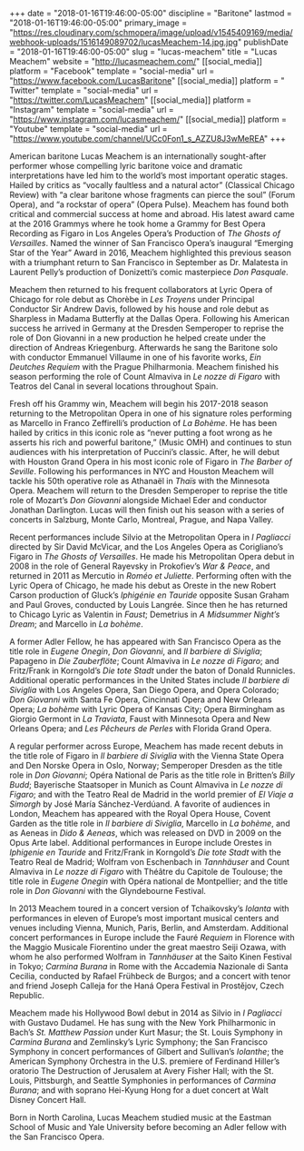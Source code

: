 +++
date = "2018-01-16T19:46:00-05:00"
discipline = "Baritone"
lastmod = "2018-01-16T19:46:00-05:00"
primary_image = "https://res.cloudinary.com/schmopera/image/upload/v1545409169/media/webhook-uploads/1516149089702/lucasMeachem-14.jpg.jpg"
publishDate = "2018-01-16T19:46:00-05:00"
slug = "lucas-meachem"
title = "Lucas Meachem"
website = "http://lucasmeachem.com/"
[[social_media]]
platform = "Facebook"
template = "social-media"
url = "https://www.facebook.com/LucasBaritone"
[[social_media]]
platform = " Twitter"
template = "social-media"
url = "https://twitter.com/LucasMeachem"
[[social_media]]
platform = "Instagram"
template = "social-media"
url = "https://www.instagram.com/lucasmeachem/"
[[social_media]]
platform = "Youtube"
template = "social-media"
url = "https://www.youtube.com/channel/UCc0Fon1_s_AZZU8J3wMeREA"
+++

American baritone Lucas Meachem is an internationally sought-after performer whose compelling lyric baritone voice and dramatic interpretations have led him to the world’s most important operatic stages. Hailed by critics as “vocally faultless and a natural actor” (Classical Chicago Review) with “a clear baritone whose fragments can pierce the soul” (Forum Opera), and “a rockstar of opera” (Opera Pulse). Meachem has found both critical and commercial success at home and abroad. His latest award came at the 2016 Grammys where he took home a Grammy for Best Opera Recording as Figaro in Los Angeles Opera’s Production of *The Ghosts of Versailles*. Named the winner of San Francisco Opera’s inaugural “Emerging Star of the Year” Award in 2016, Meachem highlighted this previous season with a triumphant return to San Francisco in September as Dr. Malatesta in Laurent Pelly’s production of Donizetti’s comic masterpiece *Don Pasquale*. 

Meachem then returned to his frequent collaborators at Lyric Opera of Chicago for role debut as Chorèbe in *Les Troyens* under Principal Conductor Sir Andrew Davis, followed by his house and role debut as Sharpless in Madama Butterfly at the Dallas Opera. Following his American success he arrived in Germany at the Dresden Semperoper to reprise the role of Don Giovanni in a new production he helped create under the direction of Andreas Kriegenburg. Afterwards he sang the Baritone solo with conductor Emmanuel Villaume in one of his favorite works, *Ein Deutches Requiem* with the Prague Philharmonia. Meachem finished his season performing the role of Count Almaviva in *Le nozze di Figaro* with Teatros del Canal in several locations throughout Spain.

Fresh off his Grammy win, Meachem will begin his 2017-2018 season returning to the Metropolitan Opera in one of his signature roles performing as Marcello in Franco Zeffirelli’s production of *La Bohème*. He has been hailed by critics in this iconic role as “never putting a foot wrong as he asserts his rich and powerful baritone,” (Music OMH) and continues to stun audiences with his interpretation of Puccini’s classic. After, he will debut with Houston Grand Opera in his most iconic role of Figaro in *The Barber of Seville*. Following his performances in NYC and Houston Meachem will tackle his 50th operative role as Athanaël in *Thaïs* with the Minnesota Opera. Meachem will return to the Dresden Semperoper to reprise the title role of Mozart’s *Don Giovanni* alongside Michael Eder and conductor Jonathan Darlington. Lucas will then finish out his season with a series of concerts in Salzburg, Monte Carlo, Montreal, Prague, and Napa Valley.

Recent performances include Silvio at the Metropolitan Opera in *I Pagliacci* directed by Sir David McVicar, and the Los Angeles Opera as Corigliano’s Figaro in *The Ghosts of Versailles*. He made his Metropolitan Opera debut in 2008 in the role of General Rayevsky in Prokofiev’s *War & Peace*, and returned in 2011 as Mercutio in *Roméo et Juliette*. Performing often with the Lyric Opera of Chicago, he made his debut as Oreste in the new Robert Carson production of Gluck’s *Iphigénie en Tauride* opposite Susan Graham and Paul Groves, conducted by Louis Langrée. Since then he has returned to Chicago Lyric as Valentin in *Faust*; Demetrius in *A Midsummer Night’s Dream*; and Marcello in *La bohème*. 

A former Adler Fellow, he has appeared with San Francisco Opera as the title role in *Eugene Onegin*, *Don Giovanni*, and *Il barbiere di Siviglia*; Papageno in *Die Zauberflöte*; Count Almaviva in *Le nozze di Figaro*; and Fritz/Frank in Korngold’s *Die tote Stadt* under the baton of Donald Runnicles. Additional operatic performances in the United States include *Il barbiere di Siviglia* with Los Angeles Opera, San Diego Opera, and Opera Colorado; *Don Giovanni* with Santa Fe Opera, Cincinnati Opera and New Orleans Opera; *La bohème* with Lyric Opera of Kansas City; Opera Birmingham as Giorgio Germont in *La Traviata*, Faust with Minnesota Opera and New Orleans Opera; and *Les Pêcheurs de Perles* with Florida Grand Opera.

A regular performer across Europe, Meachem has made recent debuts in the title role of Figaro in *Il barbiere di Siviglia* with the Vienna State Opera and Den Norske Opera in Oslo, Norway; Semperoper Dresden as the title role in *Don Giovanni*; Opéra National de Paris as the title role in Britten’s *Billy Budd*; Bayerische Staatsoper in Munich as Count Almaviva in *Le nozze di Figaro*; and with the Teatro Real de Madrid in the world premier of *El Viaje a Simorgh* by José María Sánchez-Verdúand. A favorite of audiences in London, Meachem has appeared with the Royal Opera House, Covent Garden as the title role in *Il barbiere di Siviglia*, Marcello in *La bohème*, and as Aeneas in *Dido & Aeneas*, which was released on DVD in 2009 on the Opus Arte label. Additional performances in Europe include Orestes in *Iphigenie en Tauride* and Fritz/Frank in Korngold’s *Die tote Stadt* with the Teatro Real de Madrid; Wolfram von Eschenbach in *Tannhäuser* and Count Almaviva in *Le nozze di Figaro* with Théâtre du Capitole de Toulouse; the title role in *Eugene Onegin* with Opéra national de Montpellier; and the title role in *Don Giovanni* with the Glyndebourne Festival.

In 2013 Meachem toured in a concert version of Tchaikovsky’s *Iolanta* with performances in eleven of Europe’s most important musical centers and venues including Vienna, Munich, Paris, Berlin, and Amsterdam. Additional concert performances in Europe include the Fauré *Requiem* in Florence with the Maggio Musicale Fiorentino under the great maestro Seiji Ozawa, with whom he also performed Wolfram in *Tannhäuser* at the Saito Kinen Festival in Tokyo; *Carmina Burana* in Rome with the Accademia Nazionale di Santa Cecilia, conducted by Rafael Frühbeck de Burgos; and a concert with tenor and friend Joseph Calleja for the Haná Opera Festival in Prostějov, Czech Republic.

Meachem made his Hollywood Bowl debut in 2014 as Silvio in *I Pagliacci* with Gustavo Dudamel. He has sung with the New York Philharmonic in Bach’s *St. Matthew Passion* under Kurt Masur; the St. Louis Symphony in *Carmina Burana* and Zemlinsky’s Lyric Symphony; the San Francisco Symphony in concert performances of Gilbert and Sullivan’s *Iolanthe*; the American Symphony Orchestra in the U.S. premiere of Ferdinand Hiller’s oratorio The Destruction of Jerusalem at Avery Fisher Hall; with the St. Louis, Pittsburgh, and Seattle Symphonies in performances of *Carmina Burana*; and with soprano Hei-Kyung Hong for a duet concert at Walt Disney Concert Hall.

Born in North Carolina, Lucas Meachem studied music at the Eastman School of Music and Yale University before becoming an Adler fellow with the San Francisco Opera.
